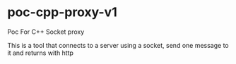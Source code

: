 # poc-cpp-proxy-v1
Poc For C++ Socket proxy

This is a tool that connects to a server using a socket, send one message to it and returns with http
